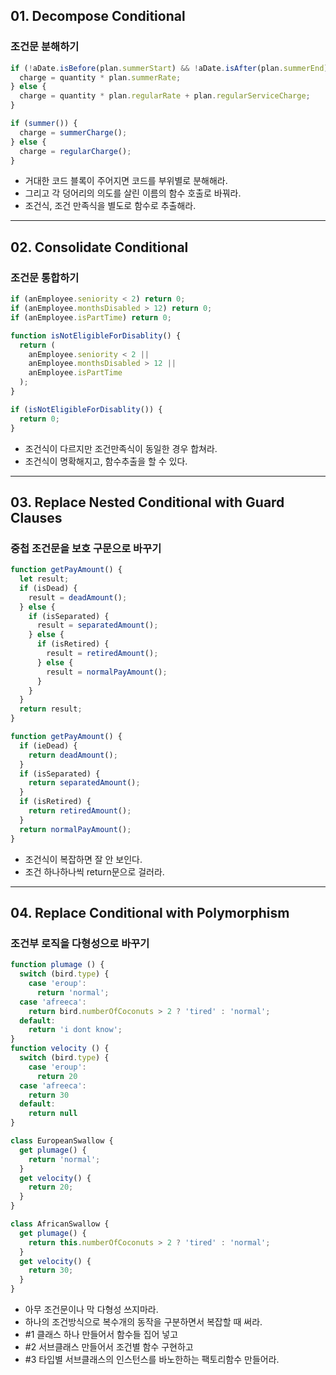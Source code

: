 ## 01. Decompose Conditional

### 조건문 분해하기

```js
if (!aDate.isBefore(plan.summerStart) && !aDate.isAfter(plan.summerEnd)) {
  charge = quantity * plan.summerRate;
} else {
  charge = quantity * plan.regularRate + plan.regularServiceCharge;
}
```

```js
if (summer()) {
  charge = summerCharge();
} else {
  charge = regularCharge();
}
```

- 거대한 코드 블록이 주어지면 코드를 부위별로 분해해라.
- 그리고 각 덩어리의 의도를 살린 이름의 함수 호출로 바꿔라.
- 조건식, 조건 만족식을 별도로 함수로 추출해라.

---

## 02. Consolidate Conditional

### 조건문 통합하기

```js
if (anEmployee.seniority < 2) return 0;
if (anEmployee.monthsDisabled > 12) return 0;
if (anEmployee.isPartTime) return 0;
```

```js
function isNotEligibleForDisablity() {
  return (
    anEmployee.seniority < 2 ||
    anEmployee.monthsDisabled > 12 ||
    anEmployee.isPartTime
  );
}

if (isNotEligibleForDisablity()) {
  return 0;
}
```

- 조건식이 다르지만 조건만족식이 동일한 경우 합쳐라.
- 조건식이 명확해지고, 함수추출을 할 수 있다.

---

## 03. Replace Nested Conditional with Guard Clauses

### 중첩 조건문을 보호 구문으로 바꾸기

```js
function getPayAmount() {
  let result;
  if (isDead) {
    result = deadAmount();
  } else {
    if (isSeparated) {
      result = separatedAmount();
    } else {
      if (isRetired) {
        result = retiredAmount();
      } else {
        result = normalPayAmount();
      }
    }
  }
  return result;
}
```

```js
function getPayAmount() {
  if (ieDead) {
    return deadAmount();
  }
  if (isSeparated) {
    return separatedAmount();
  }
  if (isRetired) {
    return retiredAmount();
  }
  return normalPayAmount();
}
```

- 조건식이 복잡하면 잘 안 보인다.
- 조건 하나하나씩 return문으로 걸러라.

---

## 04. Replace Conditional with Polymorphism

### 조건부 로직을 다형성으로 바꾸기

```js
function plumage () {
  switch (bird.type) {
    case 'eroup':
      return 'normal';
  case 'afreeca':
    return bird.numberOfCoconuts > 2 ? 'tired' : 'normal';
  default:
    return 'i dont know';
}
function velocity () {
  switch (bird.type) {
    case 'eroup':
      return 20
  case 'afreeca':
    return 30
  default:
    return null
}
```

```js
class EuropeanSwallow {
  get plumage() {
    return 'normal';
  }
  get velocity() {
    return 20;
  }
}

class AfricanSwallow {
  get plumage() {
    return this.numberOfCoconuts > 2 ? 'tired' : 'normal';
  }
  get velocity() {
    return 30;
  }
}
```

- 아무 조건문이나 막 다형성 쓰지마라.
- 하나의 조건방식으로 복수개의 동작을 구분하면서 복잡할 때 써라.
- #1 클래스 하나 만들어서 함수들 집어 넣고
- #2 서브클래스 만들어서 조건별 함수 구현하고
- #3 타입별 서브클래스의 인스턴스를 바노한하는 팩토리함수 만들어라.
